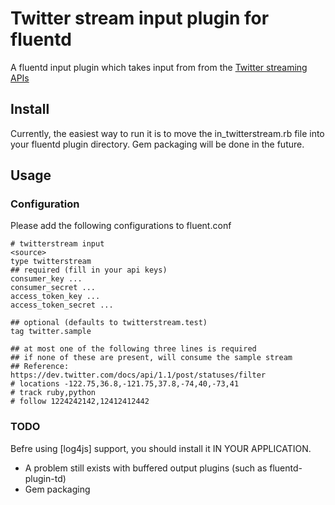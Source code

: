 # Twitter stream input plugin for fluentd

A fluentd input plugin which takes input from from the [Twitter streaming APIs]

## Install

Currently, the easiest way to run it is to move the in_twitterstream.rb file into your fluentd plugin directory.
Gem packaging will be done in the future.

## Usage

### Configuration
Please add the following configurations to fluent.conf

    # twitterstream input
    <source>
    type twitterstream
    ## required (fill in your api keys)
    consumer_key ...
    consumer_secret ...
    access_token_key ...
    access_token_secret ...

    ## optional (defaults to twitterstream.test)
    tag twitter.sample

    ## at most one of the following three lines is required
    ## if none of these are present, will consume the sample stream
    ## Reference: https://dev.twitter.com/docs/api/1.1/post/statuses/filter
    # locations -122.75,36.8,-121.75,37.8,-74,40,-73,41
    # track ruby,python
    # follow 1224242142,12412412442

### TODO

Befre using [log4js] support, you should install it IN YOUR APPLICATION.
* A problem still exists with buffered output plugins (such as fluentd-plugin-td)
* Gem packaging

[Twitter streaming APIs]: https://dev.twitter.com/docs/streaming-apis


